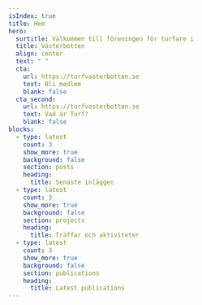 ```yaml
---
isIndex: true
title: Hem
hero:
  surtitle: Välkommen till föreningen för turfare i
  title: Västerbotten
  align: center
  text: " "
  cta:
    url: https://turfvasterbotten.se
    text: Bli medlem
    blank: false
  cta_second:
    url: https://turfvasterbotten.se
    text: Vad är Turf?
    blank: false
blocks:
  - type: latest
    count: 3
    show_more: true
    background: false
    section: posts
    heading:
      title: Senaste inläggen
  - type: latest
    count: 3
    show_more: true
    background: false
    section: projects
    heading:
      title: Träffar och aktiviteter
  - type: latest
    count: 3
    show_more: true
    background: false
    section: publications
    heading:
      title: Latest publications
---
```

